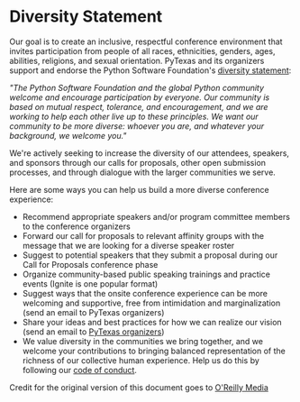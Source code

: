 # Diversity Statement

Our goal is to create an inclusive, respectful conference environment that 
invites participation from people of all races, ethnicities, genders, ages, 
abilities, religions, and sexual orientation. PyTexas and its organizers 
support and endorse the Python Software Foundation's 
[diversity statement](http://www.python.org/psf/diversity/):

*"The Python Software Foundation and the global Python community welcome and 
encourage participation by everyone. Our community is based on mutual respect, 
tolerance, and encouragement, and we are working to help each other live up to 
these principles. We want our community to be more diverse: whoever you are, 
and whatever your background, we welcome you."*

We're actively seeking to increase the diversity of our attendees, speakers, 
and sponsors through our calls for proposals, other open submission processes, 
and through dialogue with the larger communities we serve.

Here are some ways you can help us build a more diverse conference experience:

- Recommend appropriate speakers and/or program committee members to the 
    conference organizers
- Forward our call for proposals to relevant affinity groups with the message 
    that we are looking for a diverse speaker roster
- Suggest to potential speakers that they submit a proposal during our 
    Call for Proposals conference phase
- Organize community-based public speaking trainings and practice events 
    (Ignite is one popular format)
- Suggest ways that the onsite conference experience can be more welcoming and 
    supportive, free from intimidation and marginalization 
    (send an email to PyTexas organizers)
- Share your ideas and best practices for how we can realize our vision 
    (send an email to [PyTexas organizers](mailto:conference@pytexas.org))
- We value diversity in the communities we bring together, and we welcome your 
    contributions to bringing balanced representation of the richness of our 
    collective human experience. Help us do this by following our
    [code of conduct](/2015/about/code-of-conduct).

Credit for the original version of this document goes to 
[O'Reilly Media](http://assets.en.oreilly.com/1/eventprovider/1/ConfDiversity.pdf)
